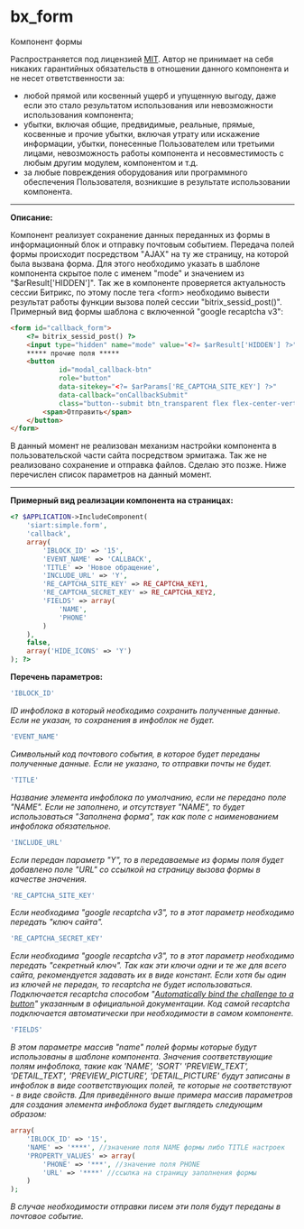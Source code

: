 # bx_form
Компонент формы

Распространяется под лицензией [MIT](https://en.wikipedia.org/wiki/MIT_License). Автор не принимает на себя никаких гарантийных обязательств в отношении данного компонента и не несет ответственности за:

  * любой прямой или косвенный ущерб и упущенную выгоду, даже если это стало результатом использования или невозможности использования компонента;
  * убытки, включая общие, предвидимые, реальные, прямые, косвенные и прочие убытки, включая утрату или искажение информации, убытки, понесенные Пользователем или третьими лицами, невозможность работы компонента и несовместимость с любым другим модулем, компонентом и т.д.
  * за любые повреждения оборудования или программного обеспечения Пользователя, возникшие в результате использовании компонента.

-----------------------------------
**Описание:**

Компонент реализует сохранение данных переданных из формы в информационный блок и отправку почтовым событием. Передача полей формы происходит посредством "AJAX" на ту же страницу, на которой была вызвана форма. Для этого необходимо указать в шаблоне компонента скрытое поле с именем "mode" и значением из "$arResult['HIDDEN']". Так же в компоненте проверяется актуальность сессии Битрикс, по этому после тега \<form\> необходимо вывести результат работы функции вызова полей сессии "bitrix_sessid_post()". Примерный вид формы шаблона с включенной "google recaptcha v3":
```html
<form id="callback_form">
    <?= bitrix_sessid_post() ?>
    <input type="hidden" name="mode" value="<?= $arResult['HIDDEN'] ?>">
    ***** прочие поля *****
    <button
            id="modal_callback-btn"
            role="button"
            data-sitekey="<?= $arParams['RE_CAPTCHA_SITE_KEY'] ?>"
            data-callback="onCallbackSubmit"
            class="button--submit btn_transparent flex flex-center-vertical flex-center-horizontal g-recaptcha">
        <span>Отправить</span>
    </button>
</form>
```

В данный момент не реализован механизм настройки компонента в пользовательской части сайта посредством эрмитажа. Так же не реализовано сохранение и отправка файлов. Сделаю это позже. Ниже перечислен список параметров на данный момент.

-----------------------------------
**Примерный вид реализации компонента на страницах:**
```php
<? $APPLICATION->IncludeComponent(
    'siart:simple.form',
    'callback',
    array(
        'IBLOCK_ID' => '15',
        'EVENT_NAME' => 'CALLBACK',
        'TITLE' => 'Новое обращение',
        'INCLUDE_URL' => 'Y',
        'RE_CAPTCHA_SITE_KEY' => RE_CAPTCHA_KEY1,
        'RE_CAPTCHA_SECRET_KEY' => RE_CAPTCHA_KEY2,
        'FIELDS' => array(
            'NAME',
            'PHONE'
        )
    ),
    false,
    array('HIDE_ICONS' => 'Y')
); ?>
```
**Перечень параметров:**

```php
'IBLOCK_ID'
```
_ID инфоблока в который необходимо сохранить полученные данные. Если не указан, то сохранения в инфоблок не будет._
```php
'EVENT_NAME'
```
_Символьный код почтового события, в которое будет переданы полученные данные. Если не указано, то отправки почты не будет._
```php
'TITLE'
```
_Название элемента инфоблока по умолчанию, если не передано поле "NAME". Если не заполнено, и отсутствует "NAME", то будет использоваться "Заполнена форма", так как поле с наименованием инфоблока обязательное._
```php
'INCLUDE_URL'
```
_Если передан параметр "Y", то в передаваемые из формы поля будет добавлено поле "URL" со ссылкой на страницу вызова формы в качестве значения._
```php
'RE_CAPTCHA_SITE_KEY'
```
_Если необходима "google recaptcha v3", то в этот параметр необходимо передать "ключ сайта"._
```php
'RE_CAPTCHA_SECRET_KEY'
```
_Если необходима "google recaptcha v3", то в этот параметр необходимо передать "секретный ключ".
Так как эти ключи одни и те же для всего сайта, рекомендуется задавать их в виде констант. Если хотя бы один из ключей не передан, то recaptcha не будет использоваться. Подключается recaptcha способом "[Automatically bind the challenge to a button](https://developers.google.com/recaptcha/docs/v3#automatically_bind_the_challenge_to_a_button)" указанным в официальной документации. Код самой recaptcha подключается автоматически при необходимости в самом компоненте._
```php
'FIELDS'
```
_В этом параметре массив "name" полей формы которые будут использованы в шаблоне компонента. Значения соответствующие полям инфоблока, такие как 'NAME', 'SORT' 'PREVIEW_TEXT', 'DETAIL_TEXT', 'PREVIEW_PICTURE', 'DETAIL_PICTURE' будут записаны в инфоблок в виде соответствующих полей, те которые не соответствуют - в виде свойств. Для приведённого выше примера массив параметров для создания элемента инфоблока будет выглядеть следующим образом:_
```php
array(
    'IBLOCK_ID' => '15',
    'NAME' => '****', //значение поля NAME формы либо TITLE настроек
    'PROPERTY_VALUES' => array(
        'PHONE' => '***', //значение поля PHONE
        'URL' => '****' //ссылка на страницу заполнения формы
    )
);
```
_В случае необходимости отправки писем эти поля будут переданы в почтовое событие._
